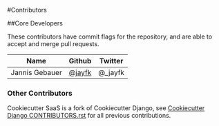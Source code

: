 #Contributors

##Core Developers

These contributors have commit flags for the repository,
and are able to accept and merge pull requests.

| Name                      | Github                                | Twitter   |
|---------------------------|---------------------------------------|-----------|
|Jannis Gebauer             | [@jayfk](https://github.com/jayfk)    |  @_jayfk  |

### Other Contributors

Cookiecutter SaaS is a fork of Cookiecutter Django, see [Cookiecutter Django CONTRIBUTORS.rst](https://github.com/pydanny/cookiecutter-django/blob/master/CONTRIBUTORS.rst) for all previous contributions.
